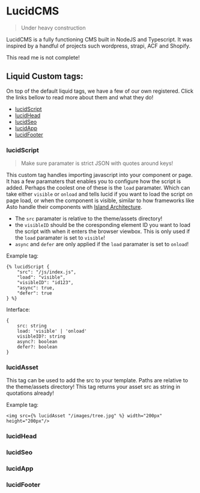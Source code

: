 # LucidCMS
> Under heavy construction

LucidCMS is a fully functioning CMS built in NodeJS and Typescript. It was inspired by a handful of projects such wordpress, strapi, ACF and Shopify.

This read me is not complete!


## Liquid Custom tags:

On top of the default liquid tags, we have a few of our own registered. Click the links bellow to read more about them and what they do!

- [lucidScript](#lucidscript)
- [lucidHead](#lucidHead)
- [lucidSeo](#lucidSeo)
- [lucidApp](#lucidApp)
- [lucidFooter](#lucidFooter)

### lucidScript
> Make sure paramater is strict JSON with quotes around keys!

This custom tag handles importing javascript into your component or page. It has a few paramaters that enables you to configure how the script is added. Perhaps the coolest one of these is the ```load``` paramater. Which can take either ```visible``` or ```onload``` and tells lucid if you want to load the script on page load, or when the component is visible, similar to how frameworks like Asto handle their components with [Island Architecture](https://jasonformat.com/islands-architecture/).

- The ```src``` paramater is relative to the theme/assets directory!
- the ```visibleID``` should be the coresponding element ID you want to load the script with when it enters the browser viewbox. This is only used if the ```load``` paramater is set to ```visible```!
- ```async``` and ```defer``` are only applied if the ```load``` paramater is set to ```onload```!

Example tag:
```
{% lucidScript { 
    "src": "/js/index.js",
    "load": "visible",
    "visibleID": "id123",
    "async": true,
    "defer": true
} %}
```

Interface:
```
{ 
    src: string
    load: 'visible' | 'onload'
    visibleID?: string
    async?: boolean
    defer?: boolean
}
```

### lucidAsset

This tag can be used to add the src to your template. Paths are relative to the theme/assets directory! This tag returns your asset src as string in quotations already!

Example tag:
```
<img src={% lucidAsset "/images/tree.jpg" %} width="200px" height="200px"/>
```

### lucidHead

### lucidSeo

### lucidApp

### lucidFooter